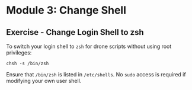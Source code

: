 # Module 3: Change Shell

## Exercise - Change Login Shell to zsh

To switch your login shell to `zsh` for drone scripts without using root privileges:

```
chsh -s /bin/zsh
```

Ensure that `/bin/zsh` is listed in `/etc/shells`. No `sudo` access is required if modifying your own user shell.
